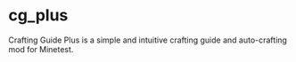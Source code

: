 # cg_plus
Crafting Guide Plus is a simple and intuitive crafting guide and auto-crafting mod for Minetest.
